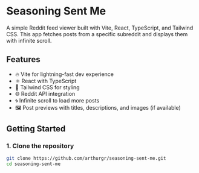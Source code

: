 # Seasoning Sent Me

A simple Reddit feed viewer built with Vite, React, TypeScript, and Tailwind CSS. This app fetches posts from a specific subreddit and displays them with infinite scroll.

## Features

- 🔥 Vite for lightning-fast dev experience
- ⚛️ React with TypeScript
- 💨 Tailwind CSS for styling
- 🌐 Reddit API integration
- 🌀 Infinite scroll to load more posts
- 🖼 Post previews with titles, descriptions, and images (if available)

## Getting Started

### 1. Clone the repository

```bash
git clone https://github.com/arthurgr/seasoning-sent-me.git
cd seasoning-sent-me
